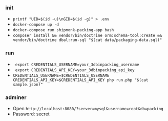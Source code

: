 ### init
- `printf "UID=$(id -u)\nGID=$(id -g)" > .env`
- `docker-compose up -d`
- `docker-compose run shipmonk-packing-app bash`
- `composer install && vendor/bin/doctrine orm:schema-tool:create && vendor/bin/doctrine dbal:run-sql "$(cat data/packaging-data.sql)"`

### run
- ` export CREDENTIALS_USERNAME=your_3dbinpacking_username`
- ` export CREDENTIALS_API_KEY=your_3dbinpacking_api_key`
- `CREDENTIALS_USERNAME=$CREDENTIALS_USERNAME CREDENTIALS_API_KEY=$CREDENTIALS_API_KEY php run.php "$(cat sample.json)"`

### adminer
- Open `http://localhost:8080/?server=mysql&username=root&db=packing`
- Password: secret
